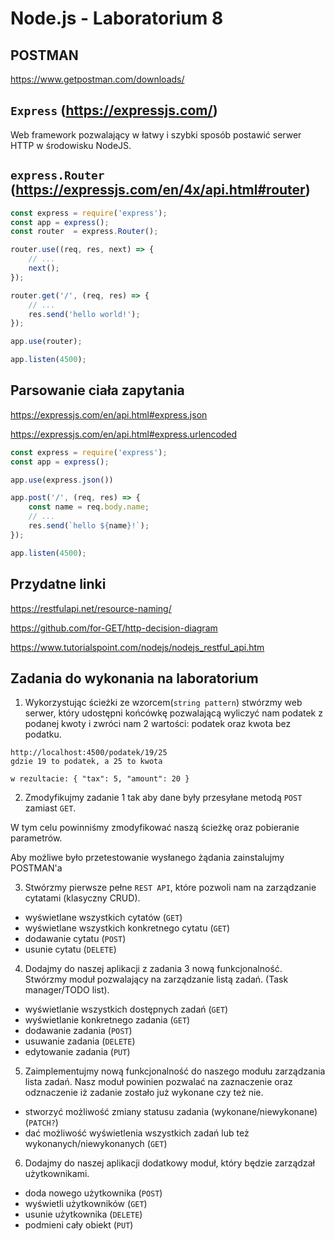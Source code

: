 # Node.js - Laboratorium 8

## POSTMAN

https://www.getpostman.com/downloads/

## `Express` (https://expressjs.com/)

Web framework pozwalający w łatwy i szybki sposób postawić serwer HTTP w środowisku NodeJS.

## `express.Router` (https://expressjs.com/en/4x/api.html#router)

```javascript
const express = require('express');
const app = express();
const router  = express.Router(); 

router.use((req, res, next) => {
    // ...
    next();
});

router.get('/', (req, res) => {
    // ...
    res.send('hello world!');
});

app.use(router);

app.listen(4500);
```

## Parsowanie ciała zapytania

https://expressjs.com/en/api.html#express.json

https://expressjs.com/en/api.html#express.urlencoded

```javascript
const express = require('express');
const app = express();

app.use(express.json())

app.post('/', (req, res) => {
    const name = req.body.name;
    // ...
    res.send(`hello ${name}!`);
});

app.listen(4500);
```

## Przydatne linki

https://restfulapi.net/resource-naming/

https://github.com/for-GET/http-decision-diagram

https://www.tutorialspoint.com/nodejs/nodejs_restful_api.htm


## Zadania do wykonania na laboratorium

1. Wykorzystując ścieżki ze wzorcem(`string pattern`) stwórzmy web serwer, który udostępni końcówkę pozwalającą wyliczyć nam podatek z podanej kwoty i zwróci nam 2 wartości: podatek oraz kwota bez podatku.
```
http://localhost:4500/podatek/19/25
gdzie 19 to podatek, a 25 to kwota

w rezultacie: { "tax": 5, "amount": 20 }
```

2. Zmodyfikujmy zadanie 1 tak aby dane były przesyłane metodą `POST` zamiast `GET`.

W tym celu powinniśmy zmodyfikować naszą ścieżkę oraz pobieranie parametrów.

Aby możliwe było przetestowanie wysłanego żądania zainstalujmy POSTMAN'a

3. Stwórzmy pierwsze pełne `REST API`, które pozwoli nam na zarządzanie cytatami (klasyczny CRUD).

- wyświetlane wszystkich cytatów (`GET`)
- wyświetlane wszystkich konkretnego cytatu (`GET`)
- dodawanie cytatu (`POST`)
- usunie cytatu (`DELETE`)

4. Dodajmy do naszej aplikacji z zadania 3 nową funkcjonalność. Stwórzmy moduł pozwalający na zarządzanie listą zadań. (Task manager/TODO list).

- wyświetlanie wszystkich dostępnych zadań (`GET`)
- wyświetlanie konkretnego zadania (`GET`)
- dodawanie zadania (`POST`)
- usuwanie zadania (`DELETE`)
- edytowanie zadania (`PUT`)

5. Zaimplementujmy nową funkcjonalność do naszego modułu zarządzania lista zadań. Nasz moduł powinien pozwalać na zaznaczenie oraz odznaczenie iż zadanie zostało już wykonane czy też nie.

- stworzyć możliwość zmiany statusu zadania (wykonane/niewykonane) (`PATCH?`)
- dać możliwość wyświetlenia wszystkich zadań lub też wykonanych/niewykonanych (`GET`)

6. Dodajmy do naszej aplikacji dodatkowy moduł, który będzie zarządzał użytkownikami.

- doda nowego użytkownika (`POST`)
- wyświetli użytkowników (`GET`)
- usunie użytkownika (`DELETE`)
- podmieni cały obiekt (`PUT`)
